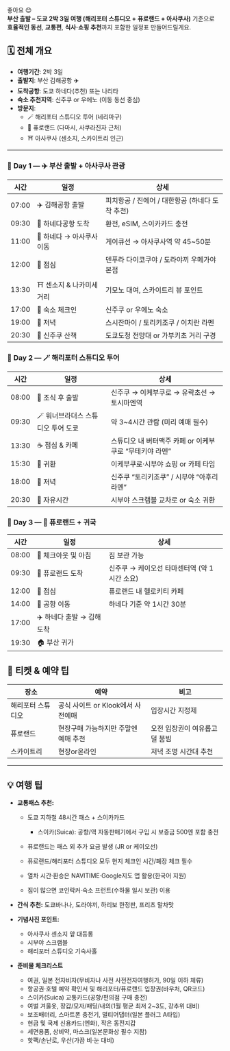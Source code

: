 좋아요 😊  
**부산 출발 – 도쿄 2박 3일 여행 (해리포터 스튜디오 + 퓨로랜드 + 아사쿠사)** 기준으로  
**효율적인 동선**, **교통편**, **식사·쇼핑 추천**까지 포함한 일정표 만들어드릴게요.


## 🗓 **전체 개요**

- **여행기간**: 2박 3일
- **출발지**: 부산 김해공항 ✈️
- **도착공항**: 도쿄 하네다(추천) 또는 나리타
- **숙소 추천지역**: 신주쿠 or 우에노 (이동 동선 중심)
- **방문지**:
    - 🪄 해리포터 스튜디오 투어 (네리마구)
    - 🎀 퓨로랜드 (다마시, 사쿠라진자 근처)
    - ⛩ 아사쿠사 (센소지, 스카이트리 인근)

---

### 📅 **Day 1 — ✈️ 부산 출발 + 아사쿠사 관광**

| 시간    | 일정               | 상세                            |
| ----- | ---------------- | ----------------------------- |
| 07:00 | ✈️ 김해공항 출발       | 피치항공 / 진에어 / 대한항공 (하네다 도착 추천) |
| 09:30 | 🛬 하네다공항 도착      | 환전, eSIM, 스이카카드 충전            |
| 11:00 | 🚆 하네다 → 아사쿠사 이동 | 게이큐선 → 아사쿠사역 약 45~50분         |
| 12:00 | 🍱 점심            | 덴푸라 다이코쿠야 / 도라야끼 우메가야 본점      |
| 13:30 | ⛩ 센소지 & 나카미세 거리  | 기모노 대여, 스카이트리 뷰 포인트           |
| 17:00 | 🏨 숙소 체크인        | 신주쿠 or 우에노 숙소                 |
| 19:00 | 🍣 저녁            | 스시잔마이 / 토리키조쿠 / 이치란 라멘        |
| 20:30 | 🌃 신주쿠 산책        | 도쿄도청 전망대 or 가부키초 거리 구경        |

### 📅 **Day 2 — 🪄 해리포터 스튜디오 투어**

| 시간    | 일정                   | 상세                                |
| ----- | -------------------- | --------------------------------- |
| 08:00 | 🍱 조식 후 출발           | 신주쿠 → 이케부쿠로 → 유락초선 → 토시마엔역        |
| 09:30 | 🪄 워너브라더스 스튜디오 투어 도쿄 | 약 3~4시간 관람 (미리 예매 필수)             |
| 13:30 | ☕ 점심 & 카페            | 스튜디오 내 버터맥주 카페 or 이케부쿠로 “무테키야 라멘” |
| 15:30 | 🚆 귀환                | 이케부쿠로·시부야 쇼핑 or 카페 타임             |
| 18:00 | 🍜 저녁                | 신주쿠 “토리키조쿠” / 시부야 “아후리 라멘”        |
| 20:30 | 🌃 자유시간              | 시부야 스크램블 교차로 or 숙소 귀환             |

### 📅 **Day 3 — 🎀 퓨로랜드 + 귀국**

|시간|일정|상세|
|---|---|---|
|08:00|🧳 체크아웃 및 아침|짐 보관 가능|
|09:30|🎀 퓨로랜드 도착|신주쿠 → 케이오선 타마센터역 (약 1시간 소요)|
|12:00|🍔 점심|퓨로랜드 내 헬로키티 카페|
|14:00|🚆 공항 이동|하네다 기준 약 1시간 30분|
|17:00|✈️ 하네다 출발 → 김해 도착||
|19:30|🏠 부산 귀가||


## 🎫 티켓 & 예약 팁

|장소|예약|비고|
|---|---|---|
|해리포터 스튜디오|공식 사이트 or Klook에서 사전예매|입장시간 지정제|
|퓨로랜드|현장구매 가능하지만 주말엔 예매 추천|오전 입장권이 여유롭고 덜 붐빔|
|스카이트리|현장or온라인|저녁 조명 시간대 추천|

---

## 💡 여행 팁

- **교통패스 추천:**
    
    - 도쿄 지하철 48시간 패스 + 스이카카드
	    - 스이카(Suica): 공항/역 자동판매기에서 구입 시 보증금 500엔 포함 충전
        
    - 퓨로랜드는 패스 외 추가 요금 발생 (JR or 케이오선)
	- 퓨로랜드/해리포터 스튜디오 모두 현지 체크인 시간/폐장 체크 필수
		
	- 열차 시간·환승은 NAVITIME·Google지도 앱 활용(한국어 지원)
	- 짐이 많으면 코인락커·숙소 프런트(수하물 일시 보관) 이용
	
- **간식 추천:** 도쿄바나나, 도라야끼, 하리보 한정판, 프리츠 말차맛
    
- **기념사진 포인트:**
    
    - 아사쿠사 센소지 앞 대등롱
    - 시부야 스크램블
    - 해리포터 스튜디오 기숙사홀
	
- **준비물 체크리스트**
	
	- 여권, 일본 전자비자(무비자나 사전 사전전자여행허가, 90일 이하 체류)
	- 항공권·호텔 예약 확인서 및 해리포터/퓨로랜드 입장권(바우처, QR코드)
	- 스이카(Suica) 교통카드(공항/편의점 구매 충전)
	- 여벌 겨울옷, 장갑/모자/패딩/내의(1월 평균 최저 2~3도, 강추위 대비)
	- 보조배터리, 스마트폰 충전기, 멀티어댑터(일본 플러그 A타입)
	- 현금 및 국제 신용카드(엔화), 작은 동전지갑
	- 세면용품, 상비약, 마스크(일본문화상 필수 지참)
	- 핫팩/손난로, 우산(가끔 비·눈 대비)


